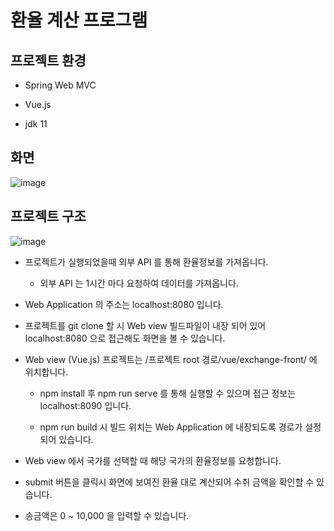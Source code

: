 # 환율 계산 프로그램



## 프로젝트 환경

- Spring Web MVC

- Vue.js

- jdk 11


## 화면

![image](https://user-images.githubusercontent.com/53139084/165005188-7925700a-da2d-431d-8047-6977898fec50.png)




## 프로젝트 구조


![image](https://user-images.githubusercontent.com/53139084/165004827-4385be4c-aeaf-47aa-a80a-3f6c8fb7045b.png)



- 프로젝트가 실행되었을때 외부 API 를 통해 환율정보를 가져옵니다.
  
  - 외부 API 는 1시간 마다 요청하여 데이터를 가져옵니다.

- Web Application 의 주소는 localhost:8080 입니다.

- 프로젝트를 git clone 할 시 Web view 빌드파일이 내장 되어 있어 localhost:8080 으로 접근해도 화면을 볼 수 있습니다.

- Web view (Vue.js) 프로젝트는 /프로젝트 root 경로/vue/exchange-front/ 에 위치합니다.
  
  - npm install 후 npm run serve 를 통해 실행할 수 있으며 접근 정보는 localhost:8090 입니다.
  
  - npm run build 시 빌드 위치는 Web Application 에 내장되도록 경로가 설정되어 있습니다.

- Web view 에서 국가를 선택할 때 해당 국가의 환율정보를 요청합니다.

- submit 버튼을 클릭시 화면에 보여진 환율 대로 계산되어 수취 금액을 확인할 수 있습니다.

- 송금액은 0 ~ 10,000 을 입력할 수 있습니다.
















